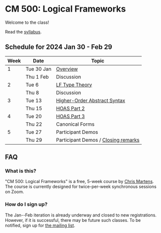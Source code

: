 # CM 500: Logical Frameworks

Welcome to the class!

Read the [syllabus](syllabus.md).

## Schedule for 2024 Jan 30 - Feb 29

| Week | Date       | Topic         |
| ---- | ---------- | ------------- |
| 1    | Tue 30 Jan | [Overview](lec1.md)      |
|      | Thu 1 Feb  | Discussion    |
| 2    | Tue 6      | [LF Type Theory](lec2.md) |
|      | Thu 8      | Discussion    |      
| 3    | Tue 13     | [Higher-Order Abstract Syntax](lec3.md) |
|      | Thu 15     | [HOAS Part 2](lec3.md)    |     
| 4    | Tue 20     | [HOAS Part 3](lec4.md) | 
|      | Thu 22     | Canonical Forms    |    
| 5    | Tue 27     | Participant Demos | 
|      | Thu 29     | Participant Demos / [Closing remarks](https://docs.google.com/presentation/d/1o7Pk084vqwwmqzmdV1jprOfY_IQSEp4A5cjLDjgvwJc/edit?usp=sharing) | |


## FAQ

### What is this?
"CM 500: Logical Frameworks" is a free, 5-week course by [Chris
Martens](https://khoury.northeastern.edu/~cmartens).
The course is currently designed for twice-per-week synchronous
sessions on Zoom.

### How do I sign up?

The Jan--Feb iteration is already underway and closed to new registrations.
However, if it is successful, there may be future such classes.
To be notified, sign up for [the mailing
list](https://gaggle.email/join/cm-special-topics@gaggle.email).


